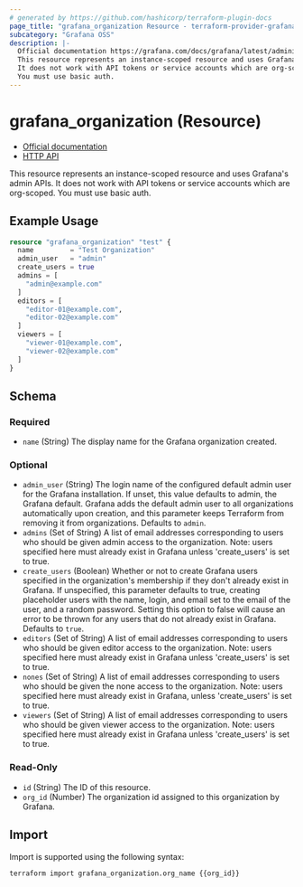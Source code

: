 ```yaml
---
# generated by https://github.com/hashicorp/terraform-plugin-docs
page_title: "grafana_organization Resource - terraform-provider-grafana"
subcategory: "Grafana OSS"
description: |-
  Official documentation https://grafana.com/docs/grafana/latest/administration/organization-management/HTTP API https://grafana.com/docs/grafana/latest/developers/http_api/org/
  This resource represents an instance-scoped resource and uses Grafana's admin APIs.
  It does not work with API tokens or service accounts which are org-scoped.
  You must use basic auth.
---
```


# grafana_organization (Resource)

* [Official documentation](https://grafana.com/docs/grafana/latest/administration/organization-management/)
* [HTTP API](https://grafana.com/docs/grafana/latest/developers/http_api/org/)

This resource represents an instance-scoped resource and uses Grafana's admin APIs.
It does not work with API tokens or service accounts which are org-scoped.
You must use basic auth.

## Example Usage

```terraform
resource "grafana_organization" "test" {
  name         = "Test Organization"
  admin_user   = "admin"
  create_users = true
  admins = [
    "admin@example.com"
  ]
  editors = [
    "editor-01@example.com",
    "editor-02@example.com"
  ]
  viewers = [
    "viewer-01@example.com",
    "viewer-02@example.com"
  ]
}
```

<!-- schema generated by tfplugindocs -->
## Schema

### Required

- `name` (String) The display name for the Grafana organization created.

### Optional

- `admin_user` (String) The login name of the configured default admin user for the Grafana
installation. If unset, this value defaults to admin, the Grafana default.
Grafana adds the default admin user to all organizations automatically upon
creation, and this parameter keeps Terraform from removing it from
organizations.
 Defaults to `admin`.
- `admins` (Set of String) A list of email addresses corresponding to users who should be given admin
access to the organization. Note: users specified here must already exist in
Grafana unless 'create_users' is set to true.
- `create_users` (Boolean) Whether or not to create Grafana users specified in the organization's
membership if they don't already exist in Grafana. If unspecified, this
parameter defaults to true, creating placeholder users with the name, login,
and email set to the email of the user, and a random password. Setting this
option to false will cause an error to be thrown for any users that do not
already exist in Grafana.
 Defaults to `true`.
- `editors` (Set of String) A list of email addresses corresponding to users who should be given editor
access to the organization. Note: users specified here must already exist in
Grafana unless 'create_users' is set to true.
- `nones` (Set of String) A list of email addresses corresponding to users who should be given the none access to the organization.
Note: users specified here must already exist in Grafana, unless 'create_users' is
set to true.
- `viewers` (Set of String) A list of email addresses corresponding to users who should be given viewer
access to the organization. Note: users specified here must already exist in
Grafana unless 'create_users' is set to true.

### Read-Only

- `id` (String) The ID of this resource.
- `org_id` (Number) The organization id assigned to this organization by Grafana.

## Import

Import is supported using the following syntax:

```shell
terraform import grafana_organization.org_name {{org_id}}
```
